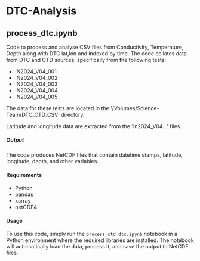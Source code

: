 # DTC-Analysis


## process_dtc.ipynb
Code to process and analyse CSV files from Conductivity, Temperature, Depth along with DTC lat,lon and indexed by time.
The code collates data from DTC and CTD sources, specifically from the following tests:

- IN2024_V04_001
- IN2024_V04_002
- IN2024_V04_003
- IN2024_V04_004
- IN2024_V04_005

The data for these tests are located in the '/Volumes/Science-Team/DTC_CTD_CSV' directory.

Latitude and longitude data are extracted from the 'In2024_V04...' files.

##### Output

The code produces NetCDF files that contain datetime stamps, latitude, longitude, depth, and other variables.

#### Requirements

- Python
- pandas
- xarray
- netCDF4

#### Usage

To use this code, simply run the `process_ctd_dtc.ipynb` notebook in a Python environment where the required libraries are installed. The notebook will automatically load the data, process it, and save the output to NetCDF files.
